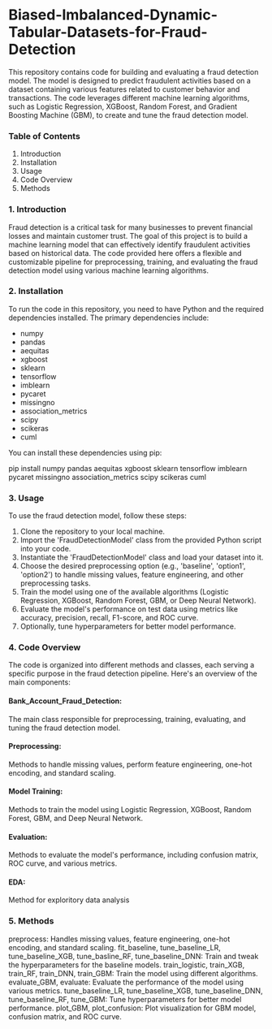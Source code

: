 # Biased-Imbalanced-Dynamic-Tabular-Datasets-for-Fraud-Detection

This repository contains code for building and evaluating a fraud detection model. The model is designed to predict fraudulent activities based on a dataset containing various features related to customer behavior and transactions. The code leverages different machine learning algorithms, such as Logistic Regression, XGBoost, Random Forest, and Gradient Boosting Machine (GBM), to create and tune the fraud detection model.

### Table of Contents

1. Introduction
2. Installation
3. Usage
4. Code Overview
5. Methods

### 1. Introduction

Fraud detection is a critical task for many businesses to prevent financial losses and maintain customer trust. The goal of this project is to build a machine learning model that can effectively identify fraudulent activities based on historical data. The code provided here offers a flexible and customizable pipeline for preprocessing, training, and evaluating the fraud detection model using various machine learning algorithms.

### 2. Installation

To run the code in this repository, you need to have Python and the required dependencies installed. The primary dependencies include:

- numpy
- pandas
- aequitas
- xgboost
- sklearn
- tensorflow
- imblearn
- pycaret
- missingno
- association_metrics
- scipy
- scikeras
- cuml

You can install these dependencies using pip:

pip install numpy pandas aequitas xgboost sklearn tensorflow imblearn pycaret missingno association_metrics scipy scikeras cuml

### 3. Usage

To use the fraud detection model, follow these steps:

1. Clone the repository to your local machine.
2. Import the 'FraudDetectionModel' class from the provided Python script into your code.
3. Instantiate the 'FraudDetectionModel' class and load your dataset into it.
4. Choose the desired preprocessing option (e.g., 'baseline', 'option1', 'option2') to handle missing values, feature engineering, and other preprocessing tasks.
5. Train the model using one of the available algorithms (Logistic Regression, XGBoost, Random Forest, GBM, or Deep Neural Network).
6. Evaluate the model's performance on test data using metrics like accuracy, precision, recall, F1-score, and ROC curve.
7. Optionally, tune hyperparameters for better model performance.

### 4. Code Overview

The code is organized into different methods and classes, each serving a specific purpose in the fraud detection pipeline. Here's an overview of the main components:

#### Bank_Account_Fraud_Detection: 
The main class responsible for preprocessing, training, evaluating, and tuning the fraud detection model.
#### Preprocessing: 
Methods to handle missing values, perform feature engineering, one-hot encoding, and standard scaling.
#### Model Training: 
Methods to train the model using Logistic Regression, XGBoost, Random Forest, GBM, and Deep Neural Network.
#### Evaluation: 
Methods to evaluate the model's performance, including confusion matrix, ROC curve, and various metrics.
#### EDA: 
Method for exploritory data analysis

### 5. Methods

preprocess: Handles missing values, feature engineering, one-hot encoding, and standard scaling.
fit_baseline, tune_baseline_LR, tune_baseline_XGB, tune_basline_RF, tune_baseline_DNN: Train and tweak the hyperparameters for the baseline models.
train_logistic, train_XGB, train_RF, train_DNN, train_GBM: Train the model using different algorithms.
evaluate_GBM, evaluate: Evaluate the performance of the model using various metrics.
tune_baseline_LR, tune_baseline_XGB, tune_baseline_DNN, tune_baseline_RF, tune_GBM: Tune hyperparameters for better model performance.
plot_GBM, plot_confusion: Plot visualization for GBM model, confusion matrix, and ROC curve.
